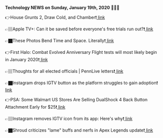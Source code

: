 <b>Technology NEWS on Sunday, January 19th, 2020</b> 📡📡📡 

👉House Grunts 2, Draw Cold, and Chamber❗️<a href='https://techblock.club/?p=2314'> link</a>

👉🏽Apple TV+: Can it be saved before everyone's free trials run out?❗️<a href='https://techblock.club/?p=2316'> link</a>

👉🏿These Photos Bend Time and Space. Literally❗️<a href='https://techblock.club/?p=2318'> link</a>

👉First Halo: Combat Evolved Anniversary Flight tests will most likely begin in January 2020❗️<a href='https://techblock.club/?p=2320'> link</a>

👉🏽Thoughts for all elected officials | PennLive letters❗️<a href='https://techblock.club/?p=2322'> link</a>

👉🏿Instagram drops IGTV button as the platform struggles to gain adoption❗️<a href='https://techblock.club/?p=2324'> link</a>

👉PSA: Some Walmart US Stores Are Selling DualShock 4 Back Button Attachment Early for $25❗️<a href='https://techblock.club/?p=2326'> link</a>

👉🏽Instagram removes IGTV icon from its app: Here's why❗️<a href='https://techblock.club/?p=2328'> link</a>

👉🏿Shroud criticizes "lame" buffs and nerfs in Apex Legends update❗️<a href='https://techblock.club/?p=2330'> link</a>

